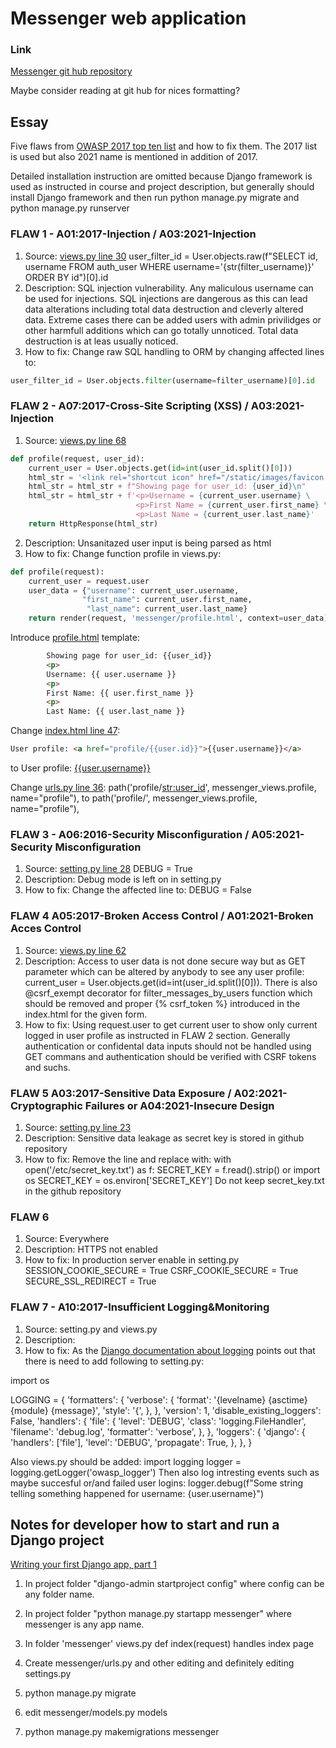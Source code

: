 # Messenger web application

### Link
[Messenger git hub repository](https://github.com/ivaeisaenen/CyberSecurityBaseProjectI.git)

Maybe consider reading at git hub for nices formatting?

## Essay

Five flaws from [OWASP 2017 top ten list](https://owasp.org/www-project-top-ten/) and how to fix them. The 2017 list is used but also 2021 name is mentioned in addition of 2017.

Detailed installation instruction are omitted because Django framework is used as instructed in course and project description, but generally should install Django framework and then run python manage.py migrate and python manage.py runserver

### FLAW 1 - A01:2017-Injection / A03:2021-Injection
1. Source: [views.py line 30](https://github.com/ivaeisaenen/CyberSecurityBaseProjectI/blob/c666851fafbe2b2c5d6c83741c580d01a0168212/messenger/views.py#L30)
user_filter_id = User.objects.raw(f"SELECT id, username FROM auth_user WHERE username='{str(filter_username)}' ORDER BY id")[0].id
2. Description: SQL injection vulnerability. Any maliculous username can be used for injections. SQL injections are dangerous as this can lead data alterations including total data destruction and cleverly altered data. Extreme cases there can be added users with admin privilidges or other harmfull additions which can go totally unnoticed. Total data destruction is at leas usually noticed.
3. How to fix: Change raw SQL handling to ORM by changing affected lines to:
```python
user_filter_id = User.objects.filter(username=filter_username)[0].id
```
### FLAW 2 - A07:2017-Cross-Site Scripting (XSS) / A03:2021-Injection
1. Source: [views.py line 68](https://github.com/ivaeisaenen/CyberSecurityBaseProjectI/blob/c666851fafbe2b2c5d6c83741c580d01a0168212/messenger/views.py#L68)
```python
def profile(request, user_id):
    current_user = User.objects.get(id=int(user_id.split()[0]))
    html_str = '<link rel="shortcut icon" href="/static/images/favicon.png"/>\n'
    html_str = html_str + f"Showing page for user_id: {user_id}\n"
    html_str = html_str + f'<p>Username = {current_user.username} \
                            <p>First Name = {current_user.first_name} \
                            <p>Last Name = {current_user.last_name}'
    return HttpResponse(html_str)
```
2. Description: Unsanitazed user input is being parsed as html
3. How to fix: Change function profile in views.py:
```python
def profile(request):
    current_user = request.user
    user_data = {"username": current_user.username,
                "first_name": current_user.first_name,
                 "last_name": current_user.last_name}
    return render(request, 'messenger/profile.html', context=user_data)
```
Introduce [profile.html]() template:
```html
        Showing page for user_id: {{user_id}}
        <p>
        Username: {{ user.username }}
        <p>
        First Name: {{ user.first_name }}
        <p>
        Last Name: {{ user.last_name }}
```
Change [index.html line 47]():
```html
User profile: <a href="profile/{{user.id}}">{{user.username}}</a>
```
to
User profile: <a href="profile">{{user.username}}</a>

Change [urls.py line 36]():
    path('profile/<str:user_id>', messenger_views.profile, name="profile"),
to
    path('profile/', messenger_views.profile, name="profile"),

### FLAW 3 - A06:2016-Security Misconfiguration / A05:2021-Security Misconfiguration
1. Source: [setting.py line 28](https://github.com/ivaeisaenen/CyberSecurityBaseProjectI/blob/c666851fafbe2b2c5d6c83741c580d01a0168212/cyber3/settings.py#L28)
DEBUG = True
2. Description: Debug mode is left on in setting.py
3. How to fix: Change the affected line to:
DEBUG = False

### FLAW 4 A05:2017-Broken Access Control / A01:2021-Broken Acces Control
1. Source: [views.py line 62](https://github.com/ivaeisaenen/CyberSecurityBaseProjectI/blob/c666851fafbe2b2c5d6c83741c580d01a0168212/messenger/views.py#L62)
2. Description: Access to user data is not done secure way but as GET parameter which can be altered by anybody to see any user profile: current_user = User.objects.get(id=int(user_id.split()[0])).
There is also @csrf_exempt decorator for filter_messages_by_users function which should be removed and proper {% csrf_token %} introduced in the index.html for the given form.
3. How to fix: Using request.user to get current user to show only current logged in user profile as instructed in FLAW 2 section. Generally authentication or confidental data inputs should not be handled using GET commans and authentication should be verified with CSRF tokens and suchs.

### FLAW 5 A03:2017-Sensitive Data Exposure / A02:2021-Cryptographic Failures or A04:2021-Insecure Design
1. Source: [setting.py line 23](https://github.com/ivaeisaenen/CyberSecurityBaseProjectI/blob/c666851fafbe2b2c5d6c83741c580d01a0168212/cyber3/settings.py#L23)
2. Description: Sensitive data leakage as secret key is stored in github repository
3. How to fix: Remove the line and replace with:
    with open('/etc/secret_key.txt') as f:
        SECRET_KEY = f.read().strip()
or
    import os
    SECRET_KEY = os.environ['SECRET_KEY']
Do not keep secret_key.txt in the github repository

### FLAW 6
1. Source: Everywhere
2. Description: HTTPS not enabled
3. How to fix: In production server enable in setting.py
SESSION_COOKIE_SECURE = True
CSRF_COOKIE_SECURE = True
SECURE_SSL_REDIRECT = True

### FLAW 7 - A10:2017-Insufficient Logging&Monitoring
1. Source: setting.py and views.py
2. Description:
3. How to fix: As the [Django documentation about logging](https://docs.djangoproject.com/en/4.0/topics/logging/) points out that there is need to add following to setting.py:

import os

LOGGING = {
    'formatters': {
        'verbose': {
            'format': '{levelname} {asctime} {module} {message}',
            'style': '{',
        },
    },
    'version': 1,
    'disable_existing_loggers': False,
    'handlers': {
        'file': {
            'level': 'DEBUG',
            'class': 'logging.FileHandler',
            'filename': 'debug.log',
            'formatter': 'verbose',
        },
    },
    'loggers': {
        'django': {
            'handlers': ['file'],
            'level': 'DEBUG',
            'propagate': True,
        },
    },
}

Also views.py should be added:
import logging
logger = logging.getLogger('owasp_logger')
Then also log intresting events such as maybe succesful or/and failed user logins:
    logger.debug(f"Some string telling something happened for username: {user.username}")


## Notes for developer how to start and run a Django project

[Writing your first Django app, part 1](https://docs.djangoproject.com/en/3.1/intro/tutorial01/)

1. In project folder "django-admin startproject config" where config can be any folder name.

2. In project folder "python manage.py startapp messenger" where messenger is any app name.

3. In folder 'messenger' views.py def index(request) handles index page

4. Create messenger/urls.py and other editing and definitely editing settings.py

5. python manage.py migrate

6. edit messenger/models.py models

7. python manage.py makemigrations messenger